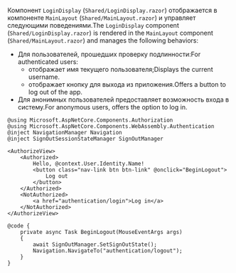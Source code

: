 <span data-ttu-id="f047d-101">Компонент `LoginDisplay` (`Shared/LoginDisplay.razor`) отображается в компоненте `MainLayout` (`Shared/MainLayout.razor`) и управляет следующими поведениями.</span><span class="sxs-lookup"><span data-stu-id="f047d-101">The `LoginDisplay` component (`Shared/LoginDisplay.razor`) is rendered in the `MainLayout` component (`Shared/MainLayout.razor`) and manages the following behaviors:</span></span>

* <span data-ttu-id="f047d-102">Для пользователей, прошедших проверку подлинности:</span><span class="sxs-lookup"><span data-stu-id="f047d-102">For authenticated users:</span></span>
  * <span data-ttu-id="f047d-103">отображает имя текущего пользователя;</span><span class="sxs-lookup"><span data-stu-id="f047d-103">Displays the current username.</span></span>
  * <span data-ttu-id="f047d-104">отображает кнопку для выхода из приложения.</span><span class="sxs-lookup"><span data-stu-id="f047d-104">Offers a button to log out of the app.</span></span>
* <span data-ttu-id="f047d-105">Для анонимных пользователей предоставляет возможность входа в систему.</span><span class="sxs-lookup"><span data-stu-id="f047d-105">For anonymous users, offers the option to log in.</span></span>

```razor
@using Microsoft.AspNetCore.Components.Authorization
@using Microsoft.AspNetCore.Components.WebAssembly.Authentication
@inject NavigationManager Navigation
@inject SignOutSessionStateManager SignOutManager

<AuthorizeView>
    <Authorized>
        Hello, @context.User.Identity.Name!
        <button class="nav-link btn btn-link" @onclick="BeginLogout">
            Log out
        </button>
    </Authorized>
    <NotAuthorized>
        <a href="authentication/login">Log in</a>
    </NotAuthorized>
</AuthorizeView>

@code {
    private async Task BeginLogout(MouseEventArgs args)
    {
        await SignOutManager.SetSignOutState();
        Navigation.NavigateTo("authentication/logout");
    }
}
```
